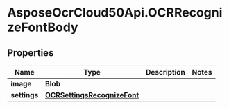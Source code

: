 # AsposeOcrCloud50Api.OCRRecognizeFontBody

## Properties

Name | Type | Description | Notes
------------ | ------------- | ------------- | -------------
**image** | **Blob** |  | 
**settings** | [**OCRSettingsRecognizeFont**](OCRSettingsRecognizeFont.md) |  | 


